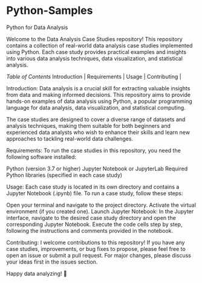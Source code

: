 # Python-Samples
Python for Data Analysis

Welcome to the Data Analysis Case Studies repository! This repository contains a collection of real-world data analysis 
case studies implemented using Python. Each case study provides practical examples and insights into various data analysis 
techniques, data visualization, and statistical analysis.

*Table of Contents* 
Introduction |
Requirements |
Usage |
Contributing |

Introduction:
Data analysis is a crucial skill for extracting valuable insights from data and making informed decisions. This repository 
aims to provide hands-on examples of data analysis using Python, a popular programming language for data analysis, data visualization, 
and statistical computing.

The case studies are designed to cover a diverse range of datasets and analysis techniques, making them suitable for both beginners 
and experienced data analysts who wish to enhance their skills and learn new approaches to tackling real-world data challenges.

Requirements:
To run the case studies in this repository, you need the following software installed:

Python (version 3.7 or higher)
Jupyter Notebook or JupyterLab
Required Python libraries (specified in each case study)

Usage:
Each case study is located in its own directory and contains a Jupyter Notebook (.ipynb) file. To run a case study, follow these steps:

Open your terminal and navigate to the project directory.
Activate the virtual environment (if you created one).
Launch Jupyter Notebook:
In the Jupyter interface, navigate to the desired case study directory and open the corresponding Jupyter Notebook.
Execute the code cells step by step, following the instructions and comments provided in the notebook.

Contributing:
I welcome contributions to this repository! If you have any case studies, improvements, or bug fixes to propose, 
please feel free to open an issue or submit a pull request. For major changes, please discuss your ideas first in the issues section.

Happy data analyzing! 🚀
